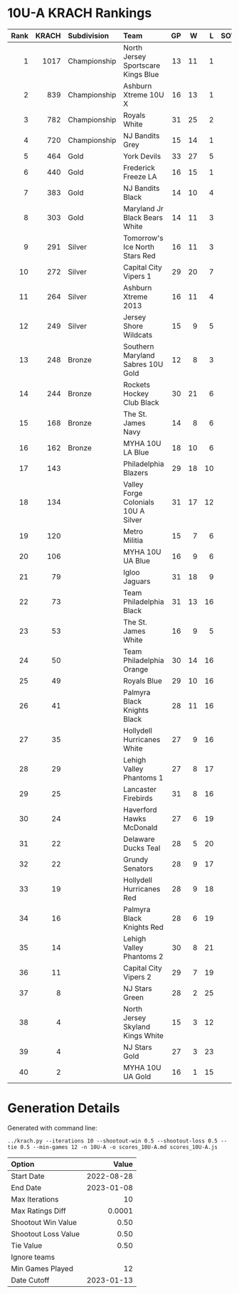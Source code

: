# 10U-A KRACH Rankings
Rank|KRACH|Subdivision|Team|GP|W|L|SOW|SOL|T|SoS
---:|---:|:---|:---|---:|---:|---:|---:|---:|---:|---:
1|1017|Championship|North Jersey Sportscare Kings Blue|13|11|1|1|0|0|303
2|839|Championship|Ashburn Xtreme 10U X|16|13|1|1|1|0|273
3|782|Championship|Royals White|31|25|2|3|1|0|246
4|720|Championship|NJ Bandits Grey|15|14|1|0|0|0|129
5|464|Gold|York Devils|33|27|5|0|1|0|148
6|440|Gold|Frederick Freeze LA|16|15|1|0|0|0|75
7|383|Gold|NJ Bandits Black|14|10|4|0|0|0|323
8|303|Gold|Maryland Jr Black Bears White|14|11|3|0|0|0|135
9|291|Silver|Tomorrow's Ice North Stars Red|16|11|3|0|1|1|218
10|272|Silver|Capital City Vipers 1|29|20|7|1|1|0|155
11|264|Silver|Ashburn Xtreme 2013|16|11|4|0|1|0|180
12|249|Silver|Jersey Shore Wildcats|15|9|5|1|0|0|309
13|248|Bronze|Southern Maryland Sabres 10U Gold|12|8|3|0|1|0|154
14|244|Bronze|Rockets Hockey Club Black|30|21|6|1|2|0|158
15|168|Bronze|The St. James Navy|14|8|6|0|0|0|217
16|162|Bronze|MYHA 10U LA Blue|18|10|6|0|1|1|200
17|143||Philadelphia Blazers|29|18|10|0|1|0|193
18|134||Valley Forge Colonials 10U A Silver|31|17|12|0|2|0|227
19|120||Metro Militia|15|7|6|2|0|0|259
20|106||MYHA 10U UA Blue|16|9|6|1|0|0|124
21|79||Igloo Jaguars|31|18|9|2|2|0|54
22|73||Team Philadelphia Black|31|13|16|1|1|0|171
23|53||The St. James White|16|9|5|1|1|0|32
24|50||Team Philadelphia Orange|30|14|16|0|0|0|141
25|49||Royals Blue|29|10|16|3|0|0|151
26|41||Palmyra Black Knights Black|28|11|16|1|0|0|157
27|35||Hollydell Hurricanes White|27|9|16|1|1|0|206
28|29||Lehigh Valley Phantoms 1|27|8|17|0|2|0|182
29|25||Lancaster Firebirds|31|8|16|5|2|0|137
30|24||Haverford Hawks McDonald|27|6|19|1|1|0|165
31|22||Delaware Ducks Teal|28|5|20|1|2|0|263
32|22||Grundy Senators|28|9|17|0|2|0|79
33|19||Hollydell Hurricanes Red|28|9|18|1|0|0|137
34|16||Palmyra Black Knights Red|28|6|19|3|0|0|151
35|14||Lehigh Valley Phantoms 2|30|8|21|0|1|0|102
36|11||Capital City Vipers 2|29|7|19|0|3|0|120
37|8||NJ Stars Green|28|2|25|1|0|0|277
38|4||North Jersey Skyland Kings White|15|3|12|0|0|0|61
39|4||NJ Stars Gold|27|3|23|0|1|0|146
40|2||MYHA 10U UA Gold|16|1|15|0|0|0|100
# Generation Details

Generated with command line:
```
../krach.py --iterations 10 --shootout-win 0.5 --shootout-loss 0.5 --tie 0.5 --min-games 12 -n 10U-A -o scores_10U-A.md scores_10U-A.js
```

| Option | Value |
| :----- | ----: |
| Start Date | 2022-08-28 |
| End Date | 2023-01-08 |
| Max Iterations | 10 |
| Max Ratings Diff | 0.0001 |
| Shootout Win Value | 0.50 |
| Shootout Loss Value | 0.50 |
| Tie Value | 0.50 |
| Ignore teams |  |
| Min Games Played | 12 |
| Date Cutoff | 2023-01-13 |

